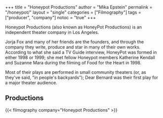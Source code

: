 +++
title = "Honeypot Productions"
author = "Mika Epstein"
permalink = "/honeypot/"
layout = "single"
categories = ["Filmography"]
tags = ["producer", "company"]
notoc = "true"
+++

Honeypot Productions (also known as HoneyPot Productions) is an independent theater company in Los Angeles.

Jorja Fox and many of her friends are the founders, and through the company they write, produce and star in many of their own works. According to what she said a TV Guide interview, HoneyPot was formed in either 1998 or 1999; she met fellow Honeypot members Katherine Kendall and Suzanne Mara during the filming of Food for the Heart in 1998.

Most of their plays are performed in small community theaters (or, as they've said, "in people's backyards"); Dear Bernard was their first play for a major theater audience.

## Productions

{{< filmography company="Honeypot Productions" >}}
